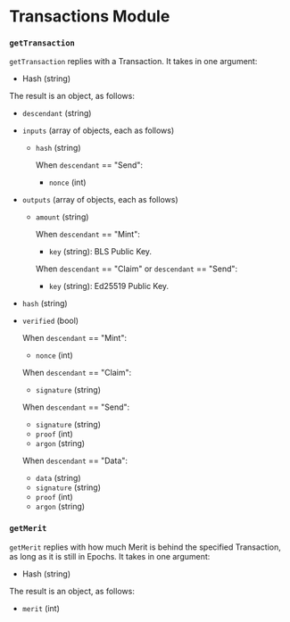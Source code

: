 # Transactions Module

### `getTransaction`

`getTransaction` replies with a Transaction. It takes in one argument:
- Hash (string)

The result is an object, as follows:
- `descendant` (string)

- `inputs` (array of objects, each as follows)
    - `hash` (string)

    	When `descendant` == "Send":
        - `nonce` (int)

- `outputs` (array of objects, each as follows)
    - `amount` (string)

        When `descendant` == "Mint":
        - `key` (string): BLS Public Key.

        When `descendant` == "Claim" or `descendant` == "Send":
        - `key` (string): Ed25519 Public Key.

- `hash`     (string)
- `verified` (bool)

	When `descendant` == "Mint":
    - `nonce` (int)

	When `descendant` == "Claim":
    - `signature` (string)

	When `descendant` == "Send":
    - `signature` (string)
    - `proof`     (int)
    - `argon`     (string)

	When `descendant` == "Data":
    - `data`      (string)
    - `signature` (string)
    - `proof`     (int)
    - `argon`     (string)

### `getMerit`

`getMerit` replies with how much Merit is behind the specified Transaction, as long as it is still in Epochs. It takes in one argument:
- Hash (string)

The result is an object, as follows:
- `merit`     (int)
